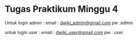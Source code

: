 # Tugas Praktikum Minggu 4
Untuk login admin :
  email : dwiki_admin@gmail.com
  pw    :admin
  
untuk login user :
  email : dwiki_user@gmail.com
  pw    : user
